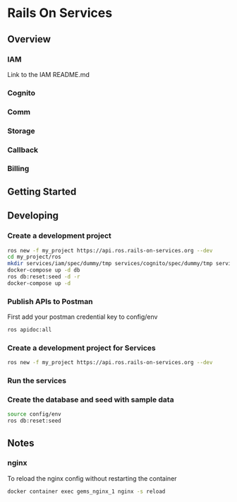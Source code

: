 
# Rails On Services

## Overview

### IAM

Link to the IAM README.md

### Cognito

### Comm

### Storage

### Callback

### Billing

## Getting Started

## Developing

### Create a development project

```bash
ros new -f my_project https://api.ros.rails-on-services.org --dev
cd my_project/ros
mkdir services/iam/spec/dummy/tmp services/cognito/spec/dummy/tmp services/comm/spec/dummy/tmp
docker-compose up -d db
ros db:reset:seed -d -r
docker-compose up -d
```

### Publish APIs to Postman

First add your postman credential key to config/env

```bash
ros apidoc:all
```

### Create a development project for Services

```bash
ros new -f my_project https://api.ros.rails-on-services.org --dev
```

### Run the services


### Create the database and seed with sample data

```bash
source config/env
ros db:reset:seed
```


## Notes

### nginx

To reload the nginx config without restarting the container

```bash
docker container exec gems_nginx_1 nginx -s reload
```
